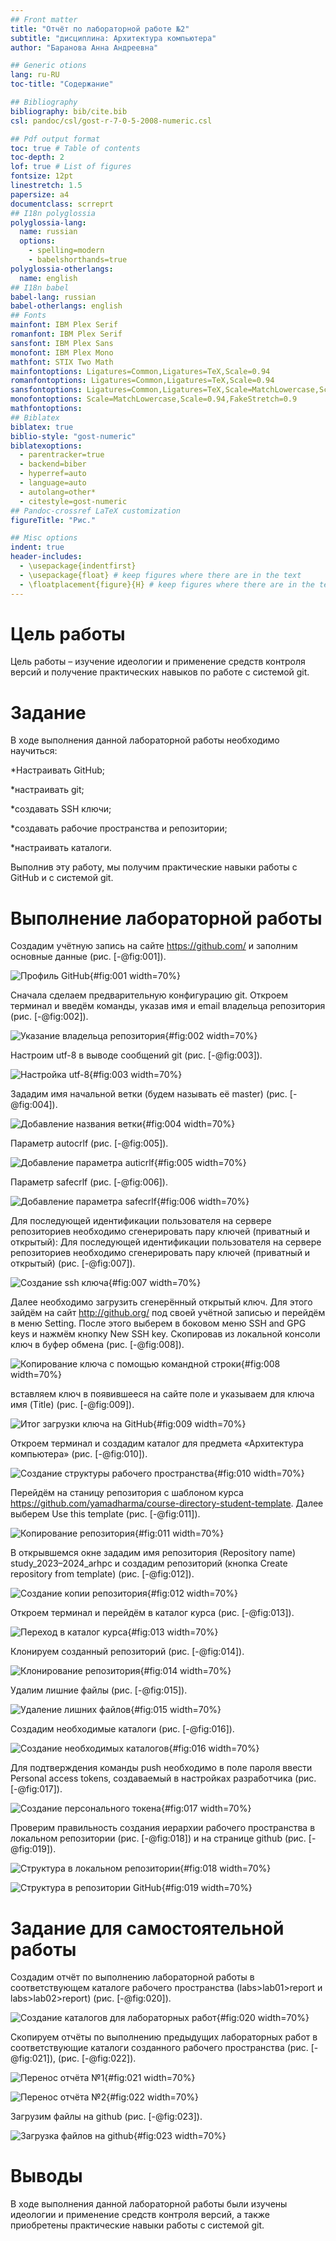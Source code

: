 ```yaml
---
## Front matter
title: "Отчёт по лабораторной работе №2"
subtitle: "дисциплина: Архитектура компьютера"
author: "Баранова Анна Андреевна"

## Generic otions
lang: ru-RU
toc-title: "Содержание"

## Bibliography
bibliography: bib/cite.bib
csl: pandoc/csl/gost-r-7-0-5-2008-numeric.csl

## Pdf output format
toc: true # Table of contents
toc-depth: 2
lof: true # List of figures
fontsize: 12pt
linestretch: 1.5
papersize: a4
documentclass: scrreprt
## I18n polyglossia
polyglossia-lang:
  name: russian
  options:
	- spelling=modern
	- babelshorthands=true
polyglossia-otherlangs:
  name: english
## I18n babel
babel-lang: russian
babel-otherlangs: english
## Fonts
mainfont: IBM Plex Serif
romanfont: IBM Plex Serif
sansfont: IBM Plex Sans
monofont: IBM Plex Mono
mathfont: STIX Two Math
mainfontoptions: Ligatures=Common,Ligatures=TeX,Scale=0.94
romanfontoptions: Ligatures=Common,Ligatures=TeX,Scale=0.94
sansfontoptions: Ligatures=Common,Ligatures=TeX,Scale=MatchLowercase,Scale=0.94
monofontoptions: Scale=MatchLowercase,Scale=0.94,FakeStretch=0.9
mathfontoptions:
## Biblatex
biblatex: true
biblio-style: "gost-numeric"
biblatexoptions:
  - parentracker=true
  - backend=biber
  - hyperref=auto
  - language=auto
  - autolang=other*
  - citestyle=gost-numeric
## Pandoc-crossref LaTeX customization
figureTitle: "Рис."

## Misc options
indent: true
header-includes:
  - \usepackage{indentfirst}
  - \usepackage{float} # keep figures where there are in the text
  - \floatplacement{figure}{H} # keep figures where there are in the text
---
```


# Цель работы

Цель работы – изучение идеологии и применение средств контроля версий и получение практических навыков по работе с системой git.

# Задание

В ходе выполнения данной лабораторной работы необходимо научиться:

*Настраивать GitHub;

*настраивать git;

*создавать SSH ключи;

*создавать рабочие пространства и репозитории;

*настраивать каталоги.

Выполнив эту работу, мы получим практические навыки работы с GitHub и с системой git.

# Выполнение лабораторной работы

Создадим учётную запись на сайте https://github.com/ и заполним основные данные (рис. [-@fig:001]).

![Профиль GitHub](image/pic1.png){#fig:001 width=70%}

Сначала сделаем предварительную конфигурацию git. Откроем терминал и введём команды, указав имя и email владельца репозитория (рис. [-@fig:002]).

![Указание владельца репозитория](image/pic2.png){#fig:002 width=70%}

Настроим utf-8 в выводе сообщений git (рис. [-@fig:003]).

![Настройка utf-8](image/pic3.png){#fig:003 width=70%}

Зададим имя начальной ветки (будем называть её master) (рис. [-@fig:004]).

![Добавление названия ветки](image/pic4.png){#fig:004 width=70%}

Параметр autocrlf (рис. [-@fig:005]).

![Добавление параметра auticrlf](image/pic5.png){#fig:005 width=70%}

Параметр safecrlf (рис. [-@fig:006]).

![Добавление параметра safecrlf](image/pic6.png){#fig:006 width=70%}

Для последующей идентификации пользователя на сервере репозиториев необходимо сгенерировать пару ключей (приватный и открытый): Для последующей идентификации пользователя на сервере репозиториев необходимо сгенерировать пару ключей (приватный и открытый) (рис. [-@fig:007]).

![Создание ssh ключа](image/pic7.png){#fig:007 width=70%}

Далее необходимо загрузить сгенерённый открытый ключ. Для этого зайдём на сайт http://github.org/ под своей учётной записью и перейдём в меню Setting. После этого выберем в боковом меню SSH and GPG keys и нажмём кнопку New SSH key. Скопировав из локальной консоли ключ в буфер обмена (рис. [-@fig:008]).

![Копирование ключа с помощью командной строки](image/pic8.png){#fig:008 width=70%}

вставляем ключ в появившееся на сайте поле и указываем для ключа имя (Title) (рис. [-@fig:009]).

![Итог загрузки ключа на GitHub](image/pic9.png){#fig:009 width=70%}

Откроем терминал и создадим каталог для предмета «Архитектура компьютера» (рис. [-@fig:010]).

![Создание структуры рабочего пространства](image/pic10.png){#fig:010 width=70%}

Перейдём на станицу репозитория с шаблоном курса https://github.com/yamadharma/course-directory-student-template. Далее выберем Use this template (рис. [-@fig:011]).

![Копирование репозитория](image/pic11.png){#fig:011 width=70%}

В открывшемся окне зададим имя репозитория (Repository name) study_2023–2024_arhpc и создадим репозиторий (кнопка Create repository from template) (рис. [-@fig:012]).

![Создание копии репозитория](image/pic12.png){#fig:012 width=70%}

Откроем терминал и перейдём в каталог курса (рис. [-@fig:013]).

![Переход в каталог курса](image/pic13.png){#fig:013 width=70%}

Клонируем созданный репозиторий (рис. [-@fig:014]).

![Клонирование репозитория](image/pic14.png){#fig:014 width=70%}

Удалим лишние файлы (рис. [-@fig:015]).

![Удаление лишних файлов](image/pic15.png){#fig:015 width=70%}

Создадим необходимые каталоги (рис. [-@fig:016]).

![Создание необходимых каталогов](image/pic16.png){#fig:016 width=70%}

Для подтверждения команды push необходимо в поле пароля ввести Personal access tokens, создаваемый в настройках разработчика (рис. [-@fig:017]).

![Создание персонального токена](image/pic17.png){#fig:017 width=70%}

Проверим правильность создания иерархии рабочего пространства в локальном репозитории  (рис. [-@fig:018]) и на странице github (рис. [-@fig:019]).

![Структура в локальном репозитории](image/pic18.png){#fig:018 width=70%}

![Структура в репозитории GitHub](image/pic19.png){#fig:019 width=70%}

# Задание для самостоятельной работы

Создадим отчёт по выполнению лабораторной работы в соответствующем каталоге рабочего пространства (labs>lab01>report и labs>lab02>report) (рис. [-@fig:020]).

![Создание каталогов для лабораторных работ](image/pic20.png){#fig:020 width=70%}

Скопируем отчёты по выполнению предыдущих лабораторных работ в соответствующие каталоги созданного рабочего пространства (рис. [-@fig:021]), (рис. [-@fig:022]).

![Перенос отчёта №1](image/pic21.png){#fig:021 width=70%}

![Перенос отчёта №2](image/pic22.png){#fig:022 width=70%}

Загрузим файлы на github (рис. [-@fig:023]).

![Загрузка файлов на github](image/pic23.png){#fig:023 width=70%}

# Выводы

В ходе выполнения данной лабораторной работы были изучены идеологии и применение средств контроля версий, а также приобретены практические навыки работы с системой git.


